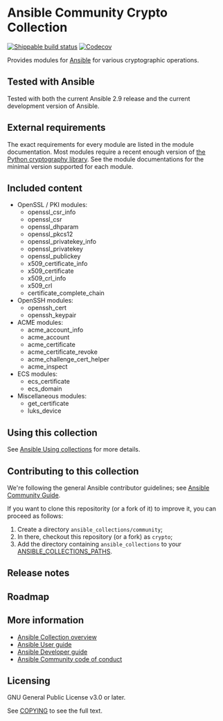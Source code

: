 # Ansible Community Crypto Collection
[![Shippable build status](https://api.shippable.com/projects/5e66776ca27f990007073a42/badge?branch=master)](https://app.shippable.com/projects/5e66776ca27f990007073a42)
[![Codecov](https://img.shields.io/codecov/c/github/ansible-collections/community.crypto)](https://codecov.io/gh/ansible-collections/community.crypto)

Provides modules for [Ansible](https://www.ansible.com/community) for various cryptographic operations.

<!-- Describe the collection and why a user would want to use it. What does the collection do? -->

## Tested with Ansible

Tested with both the current Ansible 2.9 release and the current development version of Ansible.

<!-- List the versions of Ansible the collection has been tested with. Must match what is in galaxy.yml. -->

## External requirements

The exact requirements for every module are listed in the module documentation. 
Most modules require a recent enough version of [the Python cryptography library](https://pypi.org/project/cryptography/). See the module documentations for the minimal version supported for each module.

## Included content

- OpenSSL / PKI modules:
  - openssl_csr_info
  - openssl_csr
  - openssl_dhparam
  - openssl_pkcs12
  - openssl_privatekey_info
  - openssl_privatekey
  - openssl_publickey
  - x509_certificate_info
  - x509_certificate
  - x509_crl_info
  - x509_crl
  - certificate_complete_chain
- OpenSSH modules:
  - openssh_cert
  - openssh_keypair
- ACME modules:
  - acme_account_info
  - acme_account
  - acme_certificate
  - acme_certificate_revoke
  - acme_challenge_cert_helper
  - acme_inspect
- ECS modules:
  - ecs_certificate
  - ecs_domain
- Miscellaneous modules:
  - get_certificate
  - luks_device

## Using this collection

<!--Include some quick examples that cover the most common use cases for your collection content. -->

See [Ansible Using collections](https://docs.ansible.com/ansible/latest/user_guide/collections_using.html) for more details.

## Contributing to this collection

<!--Describe how the community can contribute to your collection. At a minimum, include how and where users can create issues to report problems or request features for this collection.  List contribution requirements, including preferred workflows and necessary testing, so you can benefit from community PRs. If you are following general Ansible contributor guidelines, you can link to - [Ansible Community Guide](https://docs.ansible.com/ansible/latest/community/index.html). -->

We're following the general Ansible contributor guidelines; see [Ansible Community Guide](https://docs.ansible.com/ansible/latest/community/index.html).

If you want to clone this repositority (or a fork of it) to improve it, you can proceed as follows:
1. Create a directory `ansible_collections/community`;
2. In there, checkout this repository (or a fork) as `crypto`;
3. Add the directory containing `ansible_collections` to your [ANSIBLE_COLLECTIONS_PATHS](https://docs.ansible.com/ansible/latest/reference_appendices/config.html#collections-paths).

## Release notes

<!--Add a link to a changelog.md file or an external docsite to cover this information. -->

## Roadmap

<!-- Optional. Include the roadmap for this collection, and the proposed release/versioning strategy so users can anticipate the upgrade/update cycle. -->

## More information

<!-- List out where the user can find additional information, such as working group meeting times, slack/IRC channels, or documentation for the product this collection automates. At a minimum, link to: -->

- [Ansible Collection overview](https://github.com/ansible-collections/overview)
- [Ansible User guide](https://docs.ansible.com/ansible/latest/user_guide/index.html)
- [Ansible Developer guide](https://docs.ansible.com/ansible/latest/dev_guide/index.html)
- [Ansible Community code of conduct](https://docs.ansible.com/ansible/latest/community/code_of_conduct.html)

## Licensing

GNU General Public License v3.0 or later.

See [COPYING](https://www.gnu.org/licenses/gpl-3.0.txt) to see the full text.
